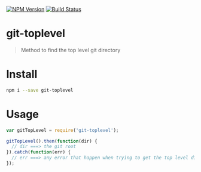 [![NPM Version](http://img.shields.io/npm/v/git-toplevel.svg?style=flat)](https://npmjs.org/package/git-toplevel)
[![Build Status](http://img.shields.io/travis/royriojas/git-toplevel.svg?style=flat)](https://travis-ci.org/royriojas/git-toplevel)

# git-toplevel
> Method to find the top level git directory

# Install
```bash
npm i --save git-toplevel
```

# Usage
```javascript
var gitTopLevel = require('git-toplevel');

gitTopLevel().then(function(dir) {
  // dir ===> the git root 
}).catch(function(err) {
  // err ===> any error that happen when trying to get the top level dir
});
```